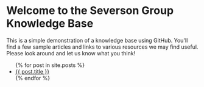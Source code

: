 # Welcome to the Severson Group Knowledge Base

This is a simple demonstration of a knowledge base using GitHub. You'll find a few sample articles and links to various resources we may find useful. Please look around and let us know what you think!


<ul>
  {% for post in site.posts %}
    <li>
      <a href="/github-pages-with-jekyll{{ post.url }}">{{ post.title }}</a>
    </li>
  {% endfor %}
</ul>
